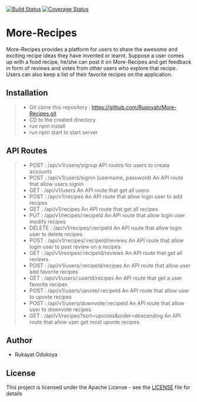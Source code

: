 [![Build Status](https://travis-ci.org/Ruqoyah/More-Recipes.svg?branch=ft-server-code-%23150664257)](https://travis-ci.org/Ruqoyah/More-Recipes) [![Coverage Status](https://coveralls.io/repos/github/Ruqoyah/More-Recipes/badge.svg?branch=ft-update-server-code-150877782)](https://coveralls.io/github/Ruqoyah/More-Recipes?branch=ft-update-server-code-150877782)


# More-Recipes
More-Recipes provides a platform for users to share the awesome and exciting  recipe ideas they have invented or learnt.  Suppose a user comes up with a food recipe,  he/she can post it on More-Recipes and  get feedback in form of reviews and votes from other users who explore that recipe. Users can also keep a list of their favorite recipes on the application.

## Installation
> - Git clone this repository : https://github.com/Ruqoyah/More-Recipes.git
> - CD to the created directory
> - run npm install
> - run npm start to start server

## API Routes
> - POST : /api/v1/users/signup API routes for users to create accounts 
> - POST : /api/v1/users/signin (username, password) An API route that allow users signin
> - GET : /api/v1/users An API route that get all users 
> - POST : /api/v1/recipes An API route that allow login user to add recipes
> - GET : /api/v1/recipes An API route that get all recipes
> - PUT : /api/v1/recipes/:recipeId An API route that allow login user modify recipes
> - DELETE : /api/v1/recipes/:recipeId An API route that allow login user to delete recipes
> - POST : /api/v1/recipes/:recipeId/reviews An API route that allow login user to post review on a recipes
> - GET : /api/v1/recipes/:recipeId/reviews An API route that get all reviews 
> - POST : /api/v1/users/:recipeId/recipes An API route that allow user add favorite recipes
> - GET : /api/v1/users/:userId/recipes An API route that get a user favorite recipes
> - POST : /api/v1/users/upvote/:recipeId An API route that allow user to upvote recipes
> - POST : /api/v1/users/downvote/:recipeId An API route that allow user to downvote recipes
> - GET : /api/v1/recipes?sort=upvotes&order=descending An API route that allow user get most upvote recipes

## Author
-  Rukayat Odukoya

## License
This project is licensed under the Apache License - see the [LICENSE](LICENSE) file for details